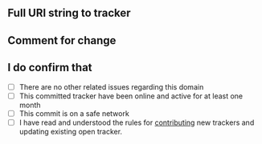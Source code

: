[//]: # (Thank you for giving you time and interest, to keep this project a relevant source, for the community.)
[//]: # (Make sure you have read our Contribution guidelines)

## Full URI string to tracker

[//]: # (description: full address as `protocol[://]URI[:]port/path`)



## Comment for change

[//]: # (description: Please write why you wont this change to the open tracker list)


  
## I do confirm that

[//]: # (By not being compliant with the following, you accept you can be banned from this project)

 - [ ] There are no other related issues regarding this domain
 - [ ] This committed tracker have been online and active for at least one month
 - [ ] This commit is on a safe network
 - [ ] I have read and understood the rules for [contributing](../../CONTRIBUTING.md) new trackers and updating existing open tracker.
